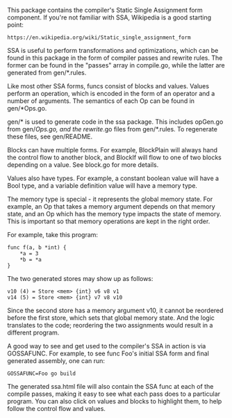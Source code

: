 This package contains the compiler's Static Single Assignment form
component. If you're not familiar with SSA, Wikipedia is a good starting
point:

	https://en.wikipedia.org/wiki/Static_single_assignment_form

SSA is useful to perform transformations and optimizations, which can be
found in this package in the form of compiler passes and rewrite rules.
The former can be found in the "passes" array in compile.go, while the
latter are generated from gen/*.rules.

Like most other SSA forms, funcs consist of blocks and values. Values
perform an operation, which is encoded in the form of an operator and a
number of arguments. The semantics of each Op can be found in
gen/*Ops.go.

gen/* is used to generate code in the ssa package. This includes
opGen.go from gen/*Ops.go, and the rewrite*.go files from gen/*.rules.
To regenerate these files, see gen/README.

Blocks can have multiple forms. For example, BlockPlain will always hand
the control flow to another block, and BlockIf will flow to one of two
blocks depending on a value. See block.go for more details.

Values also have types. For example, a constant boolean value will have
a Bool type, and a variable definition value will have a memory type.

The memory type is special - it represents the global memory state. For
example, an Op that takes a memory argument depends on that memory
state, and an Op which has the memory type impacts the state of memory.
This is important so that memory operations are kept in the right order.

For example, take this program:

	func f(a, b *int) {
		*a = 3
		*b = *a
	}

The two generated stores may show up as follows:

	v10 (4) = Store <mem> {int} v6 v8 v1
	v14 (5) = Store <mem> {int} v7 v8 v10

Since the second store has a memory argument v10, it cannot be reordered
before the first store, which sets that global memory state. And the
logic translates to the code; reordering the two assignments would
result in a different program.

A good way to see and get used to the compiler's SSA in action is via
GOSSAFUNC. For example, to see func Foo's initial SSA form and final
generated assembly, one can run:

	GOSSAFUNC=Foo go build

The generated ssa.html file will also contain the SSA func at each of
the compile passes, making it easy to see what each pass does to a
particular program. You can also click on values and blocks to highlight
them, to help follow the control flow and values.
